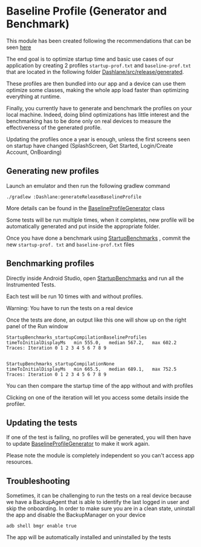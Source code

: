 # Baseline Profile (Generator and Benchmark)

This module has been created following the recommendations
that can be seen [here](https://developer.android.com/topic/performance/baselineprofiles/overview)

The end goal is to optimize startup time and basic use cases of our application by creating 2
profiles `startup-prof.txt` and `baseline-prof.txt` that are located in
the following folder [Dashlane/src/release/generated](../Dashlane/src/release/generated).

These profiles are then bundled into our app and a device can use them optimize some
classes, making the whole app load faster than optimizing everything at runtime.

Finally, you currently have to generate and benchmark the profiles on your local machine.
Indeed, doing blind optimizations has little interest and the benchmarking has to be done only on
real devices to measure the effectiveness of the generated profile.

Updating the profiles once a year is enough, unless the first screens seen on startup have
changed (SplashScreen, Get Started, Login/Create Account, OnBoarding)

## Generating new profiles

Launch an emulator and then run the following gradlew command

```
./gradlew :Dashlane:generateReleaseBaselineProfile
```

More details can be found in
the [BaselineProfileGenerator](src/main/java/com/dashlane/baselineprofile/BaselineProfileGenerator.kt)
class

Some tests will be run multiple times, when it completes, new profile will be automatically
generated and put inside the appropriate folder.

Once you have done a benchmark
using [StartupBenchmarks](src/main/java/com/dashlane/baselineprofile/StartupBenchmarks.kt)
, commit the new `startup-prof. txt` and `baseline-prof.txt` files

## Benchmarking profiles

Directly inside Android Studio,
open [StartupBenchmarks](src/main/java/com/dashlane/baselineprofile/StartupBenchmarks.kt)
and run all the Instrumented Tests.

Each test will be run 10 times with and without profiles.

Warning: You have to run the tests on a real device

Once the tests are done, an output like this one will show up on the right panel of the Run window

```
StartupBenchmarks_startupCompilationBaselineProfiles
timeToInitialDisplayMs   min 555.0,   median 567.2,   max 602.2
Traces: Iteration 0 1 2 3 4 5 6 7 8 9


StartupBenchmarks_startupCompilationNone
timeToInitialDisplayMs   min 665.5,   median 689.1,   max 752.5
Traces: Iteration 0 1 2 3 4 5 6 7 8 9
```

You can then compare the startup time of the app without and with profiles

Clicking on one of the iteration will let you access some details inside the profiler.

## Updating the tests

If one of the test is failing, no profiles will be generated, you will then have to update
[BaselineProfileGenerator](src/main/java/com/dashlane/baselineprofile/BaselineProfileGenerator.kt)
to make it work again.

Please note the module is completely independent so you can't access app resources.

## Troubleshooting

Sometimes, it can be challenging to run the tests on a real device because we have a BackupAgent
that is able to identify the last logged in user and skip the onboarding.
In order to make sure you are in a clean state, uninstall the app and disable the BackupManager on
your device

```
adb shell bmgr enable true
```

The app will be automatically installed and uninstalled by the tests